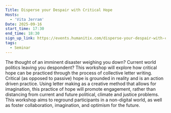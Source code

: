 ```yaml
---
Title: Disperse your Despair with Critical Hope
Hosts:
  - 'Vita Jerram'
Date: 2025-09-16
start_time: 17:30
end_time: 18:30
sign_up_link: https://events.humanitix.com/disperse-your-despair-with-critical-hope/tickets
tags:
  - Seminar
---
```


The thought of an imminent disaster weighing you down? Current world politics leaving you despondent? This workshop will explore how critical hope can be practiced through the process of collective letter writing. Critical (as opposed to passive) hope is grounded in reality and is an action driven practice. Using letter making as a creative method that allows for imagination, this practice of hope will promote engagement, rather than distancing from current and future political, climate and justice problems. This workshop aims to reground participants in a non-digital world, as well as foster collaboration, imagination, and optimism for the future.

